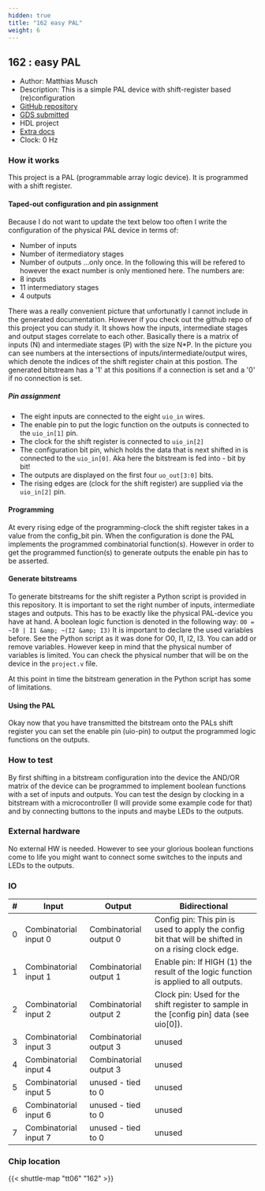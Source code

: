 ```yaml
---
hidden: true
title: "162 easy PAL"
weight: 6
---
```


## 162 : easy PAL

* Author: Matthias Musch
* Description: This is a simple PAL device with shift-register based (re)configuration
* [GitHub repository](https://github.com/matztron/tt06-PAL)
* [GDS submitted](https://github.com/matztron/tt06-PAL/actions/runs/8652618389)
* HDL project
* [Extra docs](None)
* Clock: 0 Hz

<!---

This file is used to generate your project datasheet. Please fill in the information below and delete any unused
sections.

You can also include images in this folder and reference them in the markdown. Each image must be less than
512 kb in size, and the combined size of all images must be less than 1 MB.
-->


### How it works

This project is a PAL (programmable array logic device). It is programmed with a shift register.

#### Taped-out configuration and pin assignment

Because I do not want to update the text below too often I write the configuration of the physical PAL device in terms of:

- Number of inputs
- Number of itermediatory stages
- Number of outputs
  ...only once. In the following this will be refered to however the exact number is only mentioned here.
  The numbers are:
- 8 inputs
- 11 intermediatory stages
- 4 outputs

<!---<img src="/Images/example_n4_p4_o3_no_connections.png" alt="drawing" width="600"/>-->


There was a really convenient picture that unfortunatly I cannot include in the generated documentation.
However if you check out the github repo of this project you can study it.
It shows how the inputs, intermediate stages and output stages correlate to each other.
Basically there is a matrix of inputs (N) and intermediate stages (P) with the size N*P.
In the picture you can see numbers at the intersections of inputs/intermediate/output wires, which denote the indices of the shift register chain at this postion. The generated bitstream has a '1' at this positions if a connection is set and a '0' if no connection is set.

##### Pin assignment

- The eight inputs are connected to the eight `uio_in` wires.
- The enable pin to put the logic function on the outputs is connected to the `uio_in[1]` pin.
- The clock for the shift register is connected to `uio_in[2]`
- The configuration bit pin, which holds the data that is next shifted in is connected to the `uio_in[0]`. Aka here the bitstream is fed into - bit by bit!
- The outputs are displayed on the first four `uo_out[3:0]` bits.
- The rising edges are (clock for the shift register) are supplied via the `uio_in[2]` pin.

#### Programming

At every rising edge of the programming-clock the shift register takes in a value from the config_bit pin.
When the configuration is done the PAL implements the programmed combinatorial function(s).
However in order to get the programmed function(s) to generate outputs the enable pin has to be asserted.

#### Generate bitstreams

To generate bitstreams for the shift register a Python script is provided in this repository.
It is important to set the right number of inputs, intermediate stages and outputs.
This has to be exactly like the physical PAL-device you have at hand.
A boolean logic function is denoted in the following way:
`O0 = ~I0 | I1 &amp; ~(I2 &amp; I3)`
It is important to declare the used variables before. See the Python script as it was done for O0, I1, I2, I3.
You can add or remove variables. However keep in mind that the physical number of variables is limited.
You can check the physical number that will be on the device in the `project.v` file.

At this point in time the bitstream generation in the Python script has some of limitations.

#### Using the PAL

Okay now that you have transmitted the bitstream onto the PALs shift register you can set the enable pin (uio-pin) to output the programmed logic functions on the outputs.

### How to test

By first shifting in a bitstream configuration into the device the AND/OR matrix of the device can be programmed to implement boolean functions with a set of inputs and outputs.
You can test the design by clocking in a bitstream with a microcontroller (I will provide some example code for that) and by connecting buttons to the inputs and maybe LEDs to the outputs.

### External hardware

No external HW is needed. However to see your glorious boolean functions come to life you might want to connect some switches to the inputs and LEDs to the outputs.


### IO

| # | Input          | Output         | Bidirectional   |
| - | -------------- | -------------- | --------------- |
| 0 | Combinatorial input 0 | Combinatorial output 0 | Config pin: This pin is used to apply the config bit that will be shifted in on a rising clock edge. |
| 1 | Combinatorial input 1 | Combinatorial output 1 | Enable pin: If HIGH (1) the result of the logic function is applied to all outputs. |
| 2 | Combinatorial input 2 | Combinatorial output 2 | Clock pin: Used for the shift register to sample in the [config pin] data (see uio[0]). |
| 3 | Combinatorial input 3 | Combinatorial output 3 | unused |
| 4 | Combinatorial input 4 | Combinatorial output 3 | unused |
| 5 | Combinatorial input 5 | unused - tied to 0 | unused |
| 6 | Combinatorial input 6 | unused - tied to 0 | unused |
| 7 | Combinatorial input 7 | unused - tied to 0 | unused |

### Chip location

{{< shuttle-map "tt06" "162" >}}
